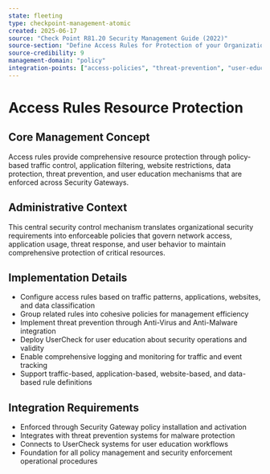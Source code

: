 ```yaml
---
state: fleeting
type: checkpoint-management-atomic
created: 2025-06-17
source: "Check Point R81.20 Security Management Guide (2022)"
source-section: "Define Access Rules for Protection of your Organization's Resources"
source-credibility: 9
management-domain: "policy"
integration-points: ["access-policies", "threat-prevention", "user-education", "logging-monitoring"]
---
```


# Access Rules Resource Protection

## Core Management Concept
Access rules provide comprehensive resource protection through policy-based traffic control, application filtering, website restrictions, data protection, threat prevention, and user education mechanisms that are enforced across Security Gateways.

## Administrative Context
This central security control mechanism translates organizational security requirements into enforceable policies that govern network access, application usage, threat response, and user behavior to maintain comprehensive protection of critical resources.

## Implementation Details
- Configure access rules based on traffic patterns, applications, websites, and data classification
- Group related rules into cohesive policies for management efficiency
- Implement threat prevention through Anti-Virus and Anti-Malware integration
- Deploy UserCheck for user education about security operations and validity
- Enable comprehensive logging and monitoring for traffic and event tracking
- Support traffic-based, application-based, website-based, and data-based rule definitions

## Integration Requirements
- Enforced through Security Gateway policy installation and activation
- Integrates with threat prevention systems for malware protection
- Connects to UserCheck systems for user education workflows
- Foundation for all policy management and security enforcement operational procedures